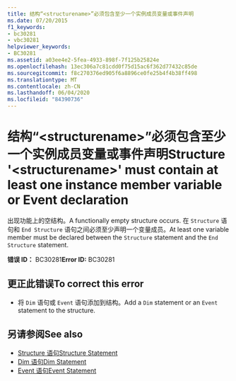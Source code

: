 ```yaml
---
title: 结构“<structurename>”必须包含至少一个实例成员变量或事件声明
ms.date: 07/20/2015
f1_keywords:
- bc30281
- vbc30281
helpviewer_keywords:
- BC30281
ms.assetid: a03ee4e2-5fea-4933-898f-7f125b25824e
ms.openlocfilehash: 13ec306a7c81cdd0f75d15ac6f362d77432c85de
ms.sourcegitcommit: f8c270376ed905f6a8896ce0fe25b4f4b38ff498
ms.translationtype: MT
ms.contentlocale: zh-CN
ms.lasthandoff: 06/04/2020
ms.locfileid: "84390736"
---
```

# <a name="structure-structurename-must-contain-at-least-one-instance-member-variable-or-event-declaration"></a><span data-ttu-id="b94a7-102">结构“\<structurename>”必须包含至少一个实例成员变量或事件声明</span><span class="sxs-lookup"><span data-stu-id="b94a7-102">Structure '\<structurename>' must contain at least one instance member variable or Event declaration</span></span>
<span data-ttu-id="b94a7-103">出现功能上的空结构。</span><span class="sxs-lookup"><span data-stu-id="b94a7-103">A functionally empty structure occurs.</span></span> <span data-ttu-id="b94a7-104">在 `Structure` 语句和 `End Structure` 语句之间必须至少声明一个变量成员。</span><span class="sxs-lookup"><span data-stu-id="b94a7-104">At least one variable member must be declared between the `Structure` statement and the `End Structure` statement.</span></span>  
  
 <span data-ttu-id="b94a7-105">**错误 ID：** BC30281</span><span class="sxs-lookup"><span data-stu-id="b94a7-105">**Error ID:** BC30281</span></span>  
  
## <a name="to-correct-this-error"></a><span data-ttu-id="b94a7-106">更正此错误</span><span class="sxs-lookup"><span data-stu-id="b94a7-106">To correct this error</span></span>  
  
- <span data-ttu-id="b94a7-107">将 `Dim` 语句或 `Event` 语句添加到结构。</span><span class="sxs-lookup"><span data-stu-id="b94a7-107">Add a `Dim` statement or an `Event` statement to the structure.</span></span>  
  
## <a name="see-also"></a><span data-ttu-id="b94a7-108">另请参阅</span><span class="sxs-lookup"><span data-stu-id="b94a7-108">See also</span></span>

- [<span data-ttu-id="b94a7-109">Structure 语句</span><span class="sxs-lookup"><span data-stu-id="b94a7-109">Structure Statement</span></span>](../language-reference/statements/structure-statement.md)
- [<span data-ttu-id="b94a7-110">Dim 语句</span><span class="sxs-lookup"><span data-stu-id="b94a7-110">Dim Statement</span></span>](../language-reference/statements/dim-statement.md)
- [<span data-ttu-id="b94a7-111">Event 语句</span><span class="sxs-lookup"><span data-stu-id="b94a7-111">Event Statement</span></span>](../language-reference/statements/event-statement.md)
